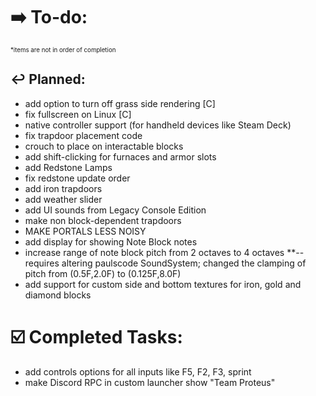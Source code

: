 # ➡️ To-do:
<sup><sup>*items are not in order of completion</sup></sup>

## ↩️ Planned:
- add option to turn off grass side rendering [C]
- fix fullscreen on Linux [C]
- native controller support (for handheld devices like Steam Deck)
- fix trapdoor placement code
- crouch to place on interactable blocks
- add shift-clicking for furnaces and armor slots
- add Redstone Lamps
- fix redstone update order
- add iron trapdoors
- add weather slider
- add UI sounds from Legacy Console Edition
- make non block-dependent trapdoors
- MAKE PORTALS LESS NOISY
- add display for showing Note Block notes
- increase range of note block pitch from 2 octaves to 4 octaves **--requires altering paulscode SoundSystem; changed the clamping of pitch from (0.5F,2.0F) to (0.125F,8.0F)
- add support for custom side and bottom textures for iron, gold and diamond blocks



# ☑️ Completed Tasks:
- add controls options for all inputs like F5, F2, F3, sprint
- make Discord RPC in custom launcher show "Team Proteus"
